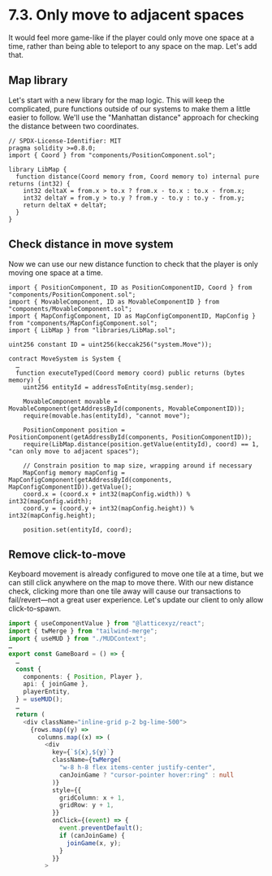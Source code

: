 # 7.3. Only move to adjacent spaces

It would feel more game-like if the player could only move one space at a time, rather than being able to teleport to any space on the map. Let's add that.

## Map library

Let's start with a new library for the map logic. This will keep the complicated, pure functions outside of our systems to make them a little easier to follow. We'll use the "Manhattan distance" approach for checking the distance between two coordinates.

```sol packages/contracts/src/libraries/LibMap.sol
// SPDX-License-Identifier: MIT
pragma solidity >=0.8.0;
import { Coord } from "components/PositionComponent.sol";

library LibMap {
  function distance(Coord memory from, Coord memory to) internal pure returns (int32) {
    int32 deltaX = from.x > to.x ? from.x - to.x : to.x - from.x;
    int32 deltaY = from.y > to.y ? from.y - to.y : to.y - from.y;
    return deltaX + deltaY;
  }
}
```

## Check distance in move system

Now we can use our new distance function to check that the player is only moving one space at a time.

```sol !#4,16-17,24 packages/contracts/src/systems/MoveSystem.sol
import { PositionComponent, ID as PositionComponentID, Coord } from "components/PositionComponent.sol";
import { MovableComponent, ID as MovableComponentID } from "components/MovableComponent.sol";
import { MapConfigComponent, ID as MapConfigComponentID, MapConfig } from "components/MapConfigComponent.sol";
import { LibMap } from "libraries/LibMap.sol";

uint256 constant ID = uint256(keccak256("system.Move"));

contract MoveSystem is System {
  …
  function executeTyped(Coord memory coord) public returns (bytes memory) {
    uint256 entityId = addressToEntity(msg.sender);

    MovableComponent movable = MovableComponent(getAddressById(components, MovableComponentID));
    require(movable.has(entityId), "cannot move");

    PositionComponent position = PositionComponent(getAddressById(components, PositionComponentID));
    require(LibMap.distance(position.getValue(entityId), coord) == 1, "can only move to adjacent spaces");

    // Constrain position to map size, wrapping around if necessary
    MapConfig memory mapConfig = MapConfigComponent(getAddressById(components, MapConfigComponentID)).getValue();
    coord.x = (coord.x + int32(mapConfig.width)) % int32(mapConfig.width);
    coord.y = (coord.y + int32(mapConfig.height)) % int32(mapConfig.height);

    position.set(entityId, coord);
```

## Remove click-to-move

Keyboard movement is already configured to move one tile at a time, but we can still click anywhere on the map to move there. With our new distance check, clicking more than one tile away will cause our transactions to fail/revert—not a great user experience. Let's update our client to only allow click-to-spawn.

```ts !#2,9,19-22,29-31 packages/client/src/GameBoard.tsx
import { useComponentValue } from "@latticexyz/react";
import { twMerge } from "tailwind-merge";
import { useMUD } from "./MUDContext";
…
export const GameBoard = () => {
  …
  const {
    components: { Position, Player },
    api: { joinGame },
    playerEntity,
  } = useMUD();
  …
  return (
    <div className="inline-grid p-2 bg-lime-500">
      {rows.map((y) =>
        columns.map((x) => (
          <div
            key={`${x},${y}`}
            className={twMerge(
              "w-8 h-8 flex items-center justify-center",
              canJoinGame ? "cursor-pointer hover:ring" : null
            )}
            style={{
              gridColumn: x + 1,
              gridRow: y + 1,
            }}
            onClick={(event) => {
              event.preventDefault();
              if (canJoinGame) {
                joinGame(x, y);
              }
            }}
          >
```
